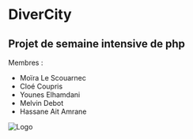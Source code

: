 # DiverCity

## Projet de semaine intensive de php

Membres :
- Moïra Le Scouarnec
- Cloé Coupris
- Younes Elhamdani
- Melvin Debot
- Hassane Ait Amrane

![Logo](https://cdn.discordapp.com/attachments/507123772910731267/582502881853308928/unknown.png)
